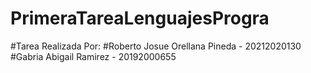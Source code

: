 # PrimeraTareaLenguajesProgra
#Tarea Realizada Por:
#Roberto Josue Orellana Pineda - 20212020130
#Gabria Abigail Ramirez - 20192000655
